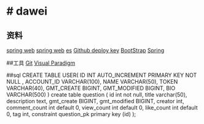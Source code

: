 # #   dawei

##  资料
[spring web](http://spring.io/guides)
[spring web](https://spring.io/guides/gs/serving-web-content/)
[es](https://elasticsearch.cn/explore)
[Github deploy key](https://developer.github.com/v3/guides/managing-deploy-keys/#deploy-keys)
[BootStrap](https://v3.bootcss.com/getting-started/)
[Spring]()

##工具
[Git](https://git-scm.com/dowload)
[Visual Paradigm](https://www.visual-paradigm.com)

##sql
CREATE  TABLE USER(
                      ID  INT AUTO_INCREMENT PRIMARY KEY NOT NULL ,
                      ACCOUNT_ID  VARCHAR(100),
                      NAME  VARCHAR(50),
                      TOKEN  VARCHAR(40),
                      GMT_CREATE  BIGINT,
                      GMT_MODIFIED  BIGINT,
                      BIO  VARCHAR(500)
)
create table question
(
    id int not null,
    title varchar(50),
    description text,
    gmt_create BIGINT,
    gmt_modified BIGINT,
    creator int,
    comment_count int default 0,
    view_count int default 0,
    like_count int default 0,
    tag int,
    constraint question_pk
        primary key (id)
);

  

